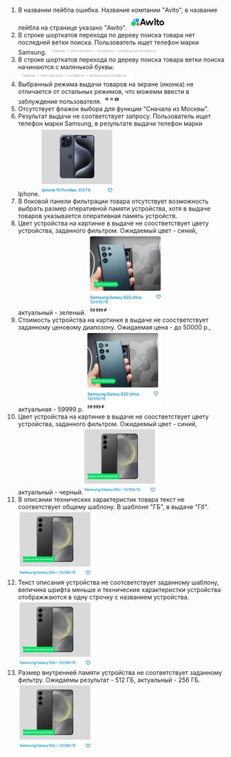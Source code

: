 1. В названии лейбла ошибка. Название компании "Avito", в название лейбла на странице указано "Awito". ![First bug](https://github.com/zapletin-dk/Avito-tech_QA-trainee-assignment/raw/main/images/Awito.jpg)
2. В строке шорткатов перехода по дереву поиска товара нет последней ветки поиска. Пользователь ищет телефон марки Samsung. ![Second bug](https://github.com/zapletin-dk/Avito-tech_QA-trainee-assignment/raw/main/images/Finder_path_tree.jpg)
3. В строке шорткатов перехода по дереву поиска товара ветки поиска начинаются с маленькой буквы. ![Third bug](https://github.com/zapletin-dk/Avito-tech_QA-trainee-assignment/raw/main/images/Finder_path_tree.jpg)
4. Выбранный режима выдачи товаров на экране (иконка) не отличается от остальных режимов, что можемм ввести в заблуждение пользователя. ![Fourth bug](https://github.com/zapletin-dk/Avito-tech_QA-trainee-assignment/raw/main/images/Deceptive_toolbar.jpg)
5. Отсутствует флажок выбора для функции "Сначала из Москвы".
6. Результат выдачи не соответствует запросу. Пользователь ищет телефон марки Samsung, в результате выдачи телефон марки Iphone.![Sixth bug](https://github.com/zapletin-dk/Avito-tech_QA-trainee-assignment/raw/main/images/Phone_model_mismatch.jpg)
7. В боковой панели фильтрации товара отсутствует возможность выбрать размер оперативной памяти устройства, хотя в выдаче товаров указывается оперативная память устройств.
8. Цвет устройства на картинке в выдаче не соостветствует цвету устройства, заданного фильтром. Ожидаемый цвет - синий, актуальный - зеленый.  ![Eighth bug](https://github.com/zapletin-dk/Avito-tech_QA-trainee-assignment/raw/main/images/Colour_and_price_output_mismatch.jpg)
9. Стоимость устройства на картинке в выдаче не соостветствует заданному ценовому диапозону. Ожидаемая цена - до 50000 р., актуальная - 59999 р. ![Ninth bug](https://github.com/zapletin-dk/Avito-tech_QA-trainee-assignment/raw/main/images/Colour_and_price_output_mismatch.jpg)
10. Цвет устройства на картинке в выдаче не соостветствует цвету устройства, заданного фильтром. Ожидаемый цвет - синий, актуальный - черный.![Tenth bug](https://github.com/zapletin-dk/Avito-tech_QA-trainee-assignment/raw/main/images/Colour_and_memory_capacity_mismatch.jpg)
11. В описании технических характеристик товара текст не соответствует общему шаблону. В шаблоне "ГБ", в выдаче "Гб".![Eleventh bug bug](https://github.com/zapletin-dk/Avito-tech_QA-trainee-assignment/raw/main/images/Colour_and_memory_capacity_mismatch.jpg)
12. Текст описания устройства не соотсветствует заданному шаблону, величина шрифта меньше и технические характеристки устройства отображжаются в одну строчку с названием устройства. ![Twelfth bug](https://github.com/zapletin-dk/Avito-tech_QA-trainee-assignment/raw/main/images/Colour_and_memory_capacity_mismatch.jpg)
13. Размер внутренней памяти устройства не соответствует заданному фильтру. Ожидаемы результат - 512 ГБ, актуальный - 256 ГБ. ![Thirteenth bug](https://github.com/zapletin-dk/Avito-tech_QA-trainee-assignment/raw/main/images/Colour_and_memory_capacity_mismatch.jpg)
   
